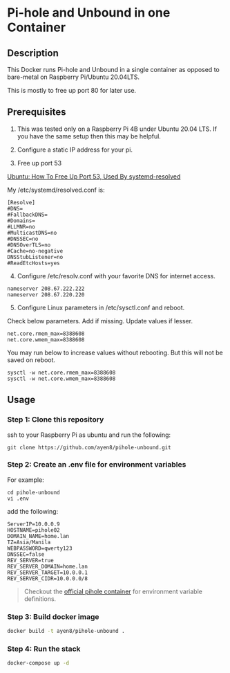 # Pi-hole and Unbound in one Container


## Description

This Docker runs Pi-hole and Unbound in a single container as opposed to bare-metal on Raspberry Pi/Ubuntu 20.04LTS.

This is mostly to free up port 80 for later use.


## Prerequisites

1. This was tested only on a Raspberry Pi 4B under Ubuntu 20.04 LTS. If you have the same setup then this may be helpful.

2. Configure a static IP address for your pi.

3. Free up port 53

[Ubuntu: How To Free Up Port 53, Used By systemd-resolved](https://www.linuxuprising.com/2020/07/ubuntu-how-to-free-up-port-53-used-by.html)

My /etc/systemd/resolved.conf is:

```
[Resolve]
#DNS=
#FallbackDNS=
#Domains=
#LLMNR=no
#MulticastDNS=no
#DNSSEC=no
#DNSOverTLS=no
#Cache=no-negative
DNSStubListener=no
#ReadEtcHosts=yes
```

4. Configure /etc/resolv.conf with your favorite DNS for internet access.

```
nameserver 208.67.222.222
nameserver 208.67.220.220
```

5. Configure Linux parameters in /etc/sysctl.conf and reboot.

Check below parameters. Add if missing. Update values if lesser.

```
net.core.rmem_max=8388608
net.core.wmem_max=8388608
```

You may run below to increase values without rebooting. But this will not be saved on reboot.

```
sysctl -w net.core.rmem_max=8388608  
sysctl -w net.core.wmem_max=8388608
```


## Usage


### Step 1: Clone this repository

ssh to your Raspberry Pi as ubuntu and run the following:

    git clone https://github.com/ayen8/pihole-unbound.git


### Step 2: Create an .env file for environment variables

For example:

    cd pihole-unbound
    vi .env


add the following:

```
ServerIP=10.0.0.9
HOSTNAME=pihole02
DOMAIN_NAME=home.lan
TZ=Asia/Manila
WEBPASSWORD=qwerty123
DNSSEC=false
REV_SERVER=true
REV_SERVER_DOMAIN=home.lan
REV_SERVER_TARGET=10.0.0.1
REV_SERVER_CIDR=10.0.0.0/8
```

> Checkout the [official pihole container](https://github.com/pi-hole/docker-pi-hole/) for environment variable definitions.


### Step 3: Build docker image

```bash
docker build -t ayen8/pihole-unbound .
```


### Step 4: Run the stack

```bash
docker-compose up -d
```

